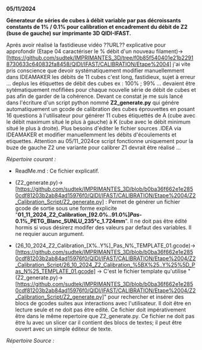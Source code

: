 **05/11/2024**

**Génerateur de séries de cubes à débit variable par pas décroissants constants de 1% / 0.1% pour calibration et encadrement du débit de Z2 (buse de gauche) sur imprimante 3D QIDI-IFAST.**

Aprés avoir réalisé la fastidieuse vidéo ??URL?? explicative pour approfondir (Etape 04 caractériser le % débit d'un nouveau filament)->[https://github.com/sudtek/IMPRIMANTES_3D/tree/f0b85f540401e21b22918730633c640832fa8458/QIDI/IFAST/CALIBRATION/Etape%2004] j'ai vite pris conscience que devoir systématiquement modifier manuellemment dans IDEAMAKER les débits de 11 cubes c'est long, fastidieux, sujet à erreur ... deplus les étiquettes de débit des cubes ex : 100% ; 99% ... devaient être sytématiquement mofifiées pour chaque nouvelle série de débit de cubes et pas afin de garder de la cohérence.  Devant ce constat je me suis lancé dans l'écriture d'un script python nommé **Z2_generate.py** qui génére automatiquement un gcode de calibration des cubes éprouvettes en posant 16 questions à l'utilisateur pour générer 11 cubes étiquettés de A (cube avec le débit maximum situé le plus à gauche) à K (cube avec le débit minimum situé le plus à droite). Plus besoins d'éditer le fichier sources .IDEA via IDEAMAKER et modifier manuellemment les débits d'écoulements et etiquettes. Attention au 05/11_2024ce script fonctionne uniquement pour la buze de gauche Z2 une variante pour calibrer Z1 devrait être réalisé ...

_Répertoire courant :_

- ReadMe.md : Ce fichier explicatif.
  
- (Z2_generate.py)->[https://github.com/sudtek/IMPRIMANTES_3D/blob/b0ba36f662e1e2850cdf81203b2ab84ad15976f0/QIDI/IFAST/CALIBRATION/Etape%2004/Z2_Calibration_Script/Z2_generate.py] : Permet de générer un fichier gcode de sortie sous une forme explicite "**01_11_2024_Z2_Calibration_[92.0%..91.0%]_Pas_-0.1%_PETG_Blanc_SUNLU_235°c_1.724mm**". Il ne doit pas être édité hormis si vous désirerz modifer des valeurs par defaut des variables. Il ne requier aucun argument.
  
- (26_10_2024_Z2_Calibration_[X%..Y%]_Pas_N%_TEMPLATE_01.gcode)->[https://github.com/sudtek/IMPRIMANTES_3D/blob/b0ba36f662e1e2850cdf81203b2ab84ad15976f0/QIDI/IFAST/CALIBRATION/Etape%2004/Z2_Calibration_Script/26_10_2024_Z2_Calibration_%5BX%25..Y%25%5D_Pas_N%25_TEMPLATE_01.gcode] -> C'est le fichier template qu'utilise "(Z2_generate.py)->[https://github.com/sudtek/IMPRIMANTES_3D/blob/b0ba36f662e1e2850cdf81203b2ab84ad15976f0/QIDI/IFAST/CALIBRATION/Etape%2004/Z2_Calibration_Script/Z2_generate.py]" pour rechercher et insérer des blocs de gcodes suites aux interactions avec l'utilisateur. Il doit être en lecture seule et ne doit pas être edité. Ce fichier doit impérativement être dans le même repertoire que Z2_generate.py. Ce fichier ne doit pas être lu avec un slicer car il contient des blocs de textes; il peut être ouvert avec un simple éditeur de texte.

_Répertoire Source :_
